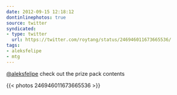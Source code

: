 ```yaml
---
date: 2012-09-15 12:18:12
dontinlinephotos: true
source: twitter
syndicated:
- type: twitter
  url: https://twitter.com/roytang/status/246946011673665536/
tags:
- aleksfelipe
- mtg
---
```


[@aleksfelipe](https://twitter.com/aleksfelipe/) check out the prize pack contents 

{{< photos 246946011673665536 >}}